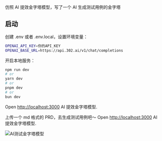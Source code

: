 仿照 AI 提效金字塔模型，写了一个 AI 生成测试用例的金字塔

## 启动

创建 .env 或者 .env.local，设置环境变量：

```bash
OPENAI_API_KEY=你的API_KEY
OPENAI_BASE_URL=https://api.302.ai/v1/chat/completions
```

开启本地服务：

```bash
npm run dev
# or
yarn dev
# or
pnpm dev
# or
bun dev
```

Open [http://localhost:3000](http://localhost:3000) AI 提效金字塔模型.

上传一个 md 格式的 PRD，去生成测试用例吧～
Open [http://localhost:3000](http://localhost:3000/test-cases) AI 提效金字塔模型.

![AI测试金字塔模型](./assets/pyramid.png)
